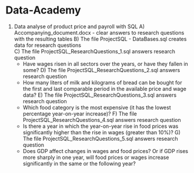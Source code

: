 # Data-Academy
1) Data analyse of product price and payroll with SQL
  A) Accompanying_document.docx - clear answers to research questions with the resulting tables
  B) The file ProjectSQL - DataBases.sql creates data for research questions  
  C) The file ProjectSQL_ResearchQuestions_1.sql answers research question
    - Have wages risen in all sectors over the years, or have they fallen in some?
  D) The file ProjectSQL_ResearchQuestions_2.sql answers research question
    - How many liters of milk and kilograms of bread can be bought for the first 
      and last comparable period in the available price and wage data?
  E) The file ProjectSQL_ResearchQuestions_3.sql answers research question
    - Which food category is the most expensive (it has the lowest percentage year-on-year increase)?
  F) The file ProjectSQL_ResearchQuestions_4.sql answers research question
    - Is there a year in which the year-on-year rise in food prices was significantly higher than the rise in wages 
      (greater than 10%)?
  G) The file ProjectSQL_ResearchQuestions_5.sql answers research question
    - Does GDP affect changes in wages and food prices? Or if GDP rises more sharply in one year, 
      will food prices or wages increase significantly in the same or the following year?
